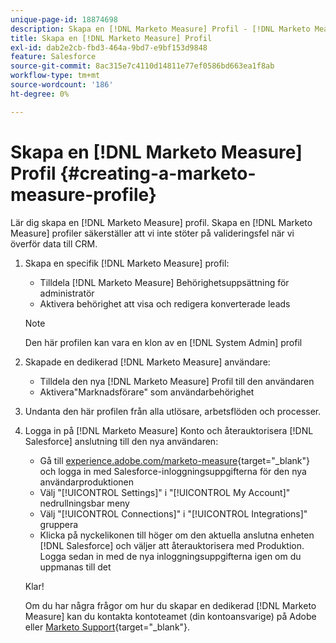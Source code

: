 ```yaml
---
unique-page-id: 18874698
description: Skapa en [!DNL Marketo Measure] Profil - [!DNL Marketo Measure] - Produktdokumentation
title: Skapa en [!DNL Marketo Measure] Profil
exl-id: dab2e2cb-fbd3-464a-9bd7-e9bf153d9848
feature: Salesforce
source-git-commit: 8ac315e7c4110d14811e77ef0586bd663ea1f8ab
workflow-type: tm+mt
source-wordcount: '186'
ht-degree: 0%

---
```


# Skapa en [!DNL Marketo Measure] Profil {#creating-a-marketo-measure-profile}

Lär dig skapa en [!DNL Marketo Measure] profil. Skapa en [!DNL Marketo Measure] profiler säkerställer att vi inte stöter på valideringsfel när vi överför data till CRM.

1. Skapa en specifik [!DNL Marketo Measure] profil:

   * Tilldela [!DNL Marketo Measure] Behörighetsuppsättning för administratör
   * Aktivera behörighet att visa och redigera konverterade leads

   >[!NOTE]
   >
   >Den här profilen kan vara en klon av en [!DNL System Admin] profil

1. Skapade en dedikerad [!DNL Marketo Measure] användare:

   * Tilldela den nya [!DNL Marketo Measure] Profil till den användaren
   * Aktivera&quot;Marknadsförare&quot; som användarbehörighet

1. Undanta den här profilen från alla utlösare, arbetsflöden och processer.
1. Logga in på [!DNL Marketo Measure] Konto och återauktorisera [!DNL Salesforce] anslutning till den nya användaren:

   * Gå till [experience.adobe.com/marketo-measure](https://experience.adobe.com/marketo-measure){target="_blank"} och logga in med Salesforce-inloggningsuppgifterna för den nya användarproduktionen
   * Välj &quot;[!UICONTROL Settings]&quot; i &quot;[!UICONTROL My Account]&quot; nedrullningsbar meny
   * Välj &quot;[!UICONTROL Connections]&quot; i &quot;[!UICONTROL Integrations]&quot; gruppera
   * Klicka på nyckelikonen till höger om den aktuella anslutna enheten [!DNL Salesforce] och väljer att återauktorisera med Produktion. Logga sedan in med de nya inloggningsuppgifterna igen om du uppmanas till det

   Klar!

   Om du har några frågor om hur du skapar en dedikerad [!DNL Marketo Measure] kan du kontakta kontoteamet (din kontoansvarige) på Adobe eller [Marketo Support](https://nation.marketo.com/t5/support/ct-p/Support){target="_blank"}.
